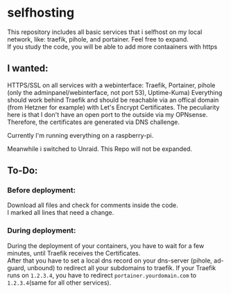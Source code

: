 # selfhosting
This repository includes all basic services that i selfhost on my local network, like: traefik, pihole, and portainer. 
Feel free to expand.  
If you study the code, you will be able to add more contaainers with https

## I wanted: 

  HTTPS/SSL on all services with a webinterface: Traefik, Portainer, pihole (only the adminpanel/webinterface, not port 53), Uptime-Kuma)
  Everything should work behind Traefik and should be reachable via an offical domain (from Hetzner for example) with Let's Encrypt Certificates. 
  The peculiarity here is that I don't have an open port to the outside via my OPNsense. 
  Therefore, the certificates are generated via DNS challenge.

Currently I'm running everything on a raspberry-pi.

Meanwhile i switched to Unraid. This Repo will not be expanded. 

## To-Do:

### Before deployment:

Download all files and check for comments inside the code.  
I marked all lines that need a change. 

### During deployment:
During the deployment of your containers, you have to wait for a few minutes, until Traefik receives the Certificates.  
After that you have to set a local dns record on your dns-server (pihole, ad-guard, unbound) to redirect all your subdomains to traefik. 
If your Traefik runs on `1.2.3.4`, you have to redirect `portainer.yourdomain.com` to `1.2.3.4`(same for all other services). 
 

